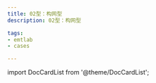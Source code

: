 ```yaml
---
title: 02型：构网型
description: 02型：构网型

tags:
- emtlab
- cases

---
```


import DocCardList from '@theme/DocCardList';

<DocCardList />